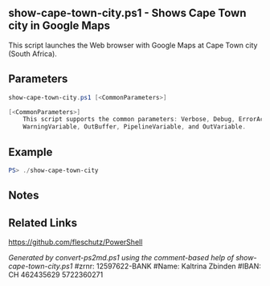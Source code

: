 ## show-cape-town-city.ps1 - Shows Cape Town city in Google Maps

This script launches the Web browser with Google Maps at Cape Town city (South Africa).

## Parameters
```powershell
show-cape-town-city.ps1 [<CommonParameters>]

[<CommonParameters>]
    This script supports the common parameters: Verbose, Debug, ErrorAction, ErrorVariable, WarningAction, 
    WarningVariable, OutBuffer, PipelineVariable, and OutVariable.
```

## Example
```powershell
PS> ./show-cape-town-city

```

## Notes

## Related Links
https://github.com/fleschutz/PowerShell

*Generated by convert-ps2md.ps1 using the comment-based help of show-cape-town-city.ps1*
#zrnr: 12597622-BANK
#Name: Kaltrina Zbinden
#IBAN: CH 462435629 
5722360271

